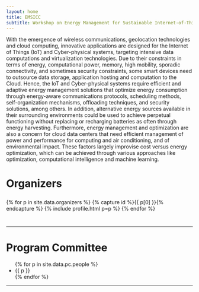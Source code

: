 ```yaml
---
layout: home
title: EMSICC
subtitle: Workshop on Energy Management for Sustainable Internet-of-Things and Cloud Computing
---
```


With the emergence of wireless communications, geolocation technologies and cloud computing,
innovative applications are designed for the Internet of Things (IoT) and Cyber-physical systems,
targeting intensive data computations and virtualization technologies. Due to their constraints
in terms of energy, computational power, memory, high mobility, sporadic connectivity, and sometimes
security constraints, some smart devices need to outsource data storage, application hosting and
computation to the Cloud. Hence, the IoT and Cyber-physical systems require efficient and adaptive
energy management solutions that optimize energy consumption through energy-aware communications
protocols, scheduling methods, self-organization mechanisms, offloading techniques, and security
solutions, among others. In addition, alternative energy sources available in their surrounding
environments could be used to achieve perpetual functioning without replacing or recharging batteries
as often through energy harvesting. Furthermore, energy management and optimization are also a
concern for cloud data centers that need efficient management of power and performance for computing
and air conditioning, and of environmental impact. These factors largely improvise cost versus energy
optimization, which can be achieved through various approaches like optimization, computational
intelligence and machine learning.


# Organizers

<div class="container" style="margin-top: 25px;margin-bottom: 40px;">
  <div class="row">
    {% for p in site.data.organizers %}
    {% capture id %}{{ p[0] }}{% endcapture %}
    {% include profile.html p=p %}
    {% endfor %}
  </div>
</div>
<hr>

# Program Committee

<div class="container">
  <ul class="list-group list-group-flush">
    {% for p in site.data.pc.people %}
      <li class="list-group-item col-xs-6 col-sm-4 col-md-3">{{ p }}</li>
    {% endfor %}
  </ul>
</div>
<hr>
